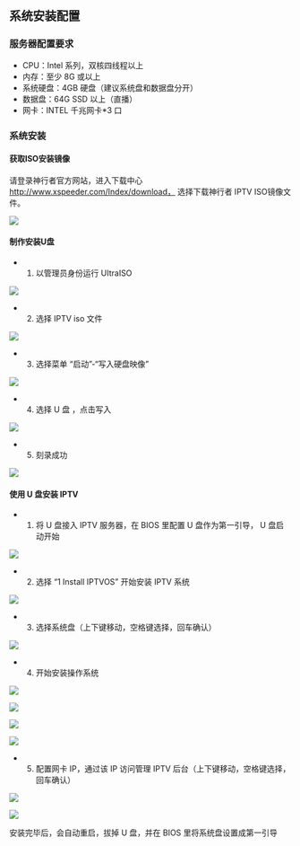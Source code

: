 ## 系统安装配置

### 服务器配置要求

- CPU：Intel 系列，双核四线程以上
- 内存：至少 8G 或以上
- 系统硬盘：4GB 硬盘（建议系统盘和数据盘分开）
- 数据盘：64G SSD 以上（直播）
- 网卡：INTEL 千兆网卡*3 口

### 系统安装

#### 获取ISO安装镜像

请登录神行者官方网站，进入下载中心 http://www.xspeeder.com/Index/download， 选择下载神行者 IPTV ISO镜像文件。

![](http://static.toughcloud.net/toughsms/tc_20180702162434_10.png)

#### 制作安装U盘

- 1) 以管理员身份运行 UItraISO

![](http://static.toughcloud.net/toughsms/tc_20180702162623_11.png)


- 2) 选择 IPTV iso 文件

![](http://static.toughcloud.net/toughsms/tc_20180702162725_12.png)

- 3) 选择菜单 “启动”-“写入硬盘映像”

![](http://static.toughcloud.net/toughsms/tc_20180702162810_13.png)

- 4) 选择 U 盘 ，点击写入

![](http://static.toughcloud.net/toughsms/tc_20180702162937_14.png)

- 5) 刻录成功

![](http://static.toughcloud.net/toughsms/tc_20180702163013_15.png)


#### 使用 U 盘安装 IPTV

- 1) 将 U 盘接入 IPTV 服务器，在 BIOS 里配置 U 盘作为第一引导， U 盘启动开始

![](http://static.toughcloud.net/toughsms/tc_20180702163159_16.png)

- 2) 选择 “1 Install IPTVOS” 开始安装 IPTV 系统

![](http://static.toughcloud.net/toughsms/tc_20180702163251_17.png)

- 3) 选择系统盘（上下键移动，空格键选择，回车确认）

![](http://static.toughcloud.net/toughsms/tc_20180702163325_18.png)

- 4) 开始安装操作系统

![](http://static.toughcloud.net/toughsms/tc_20180702163419_19.png)

![](http://static.toughcloud.net/toughsms/tc_20180702163517_20.png)

![](http://static.toughcloud.net/toughsms/tc_20180702163547_21.png)

![](http://static.toughcloud.net/toughsms/tc_20180702163607_22.png)

- 5) 配置网卡 IP，通过该 IP 访问管理 IPTV 后台（上下键移动，空格键选择，回车确认）

![](http://static.toughcloud.net/toughsms/tc_20180702163647_23.png)

![](http://static.toughcloud.net/toughsms/tc_20180702163710_24.png)

安装完毕后，会自动重启，拔掉 U 盘，并在 BIOS 里将系统盘设置成第一引导